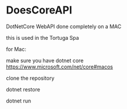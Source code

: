 # DoesCoreAPI
DotNetCore WebAPI done completely on a MAC


this is used in the Tortuga Spa

for Mac:

make sure you have dotnet core
https://www.microsoft.com/net/core#macos

clone the repository

dotnet restore

dotnet run

